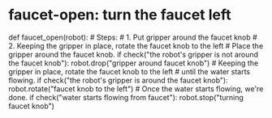 # faucet-open: turn the faucet left
def faucet_open(robot):
    # Steps:
    #  1. Put gripper around the faucet knob
    #  2. Keeping the gripper in place, rotate the faucet knob to the left
    # Place the gripper around the faucet knob.
    if check("the robot's gripper is not around the faucet knob"):
        robot.drop("gripper around faucet knob")
    # Keeping the gripper in place, rotate the faucet knob to the left
    # until the water starts flowing.
    if check("the robot's gripper is around the faucet knob"):
        robot.rotate("faucet knob to the left")
    # Once the water starts flowing, we're done.
    if check("water starts flowing from faucet"):
        robot.stop("turning faucet knob")